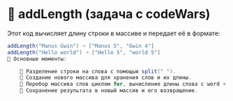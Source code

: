 # 📝 addLength (задача с codeWars)

Этот код вычисляет длину строки в массиве и передает её в формате:

```java
addLength("Manus Gwin") ➝ ["Manus 5", "Gwin 4"]
addLength("Hello world") ➝ ["Hello 5", "world 5"]
🔹 Основные моменты:

    📌 Разделение строки на слова с помощью split(" ").
    📌 Создание нового массива для хранения слов и их длины.
    📌 Перебор массива слов циклом for, вычисление длины слова с word + " " + word.length().
    📌 Сохранение результата в новый массив и его возвращение.
